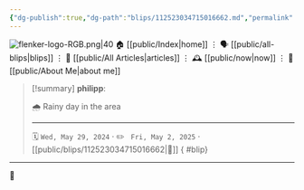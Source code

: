 ```yaml
---
{"dg-publish":true,"dg-path":"blips/112523034715016662.md","permalink":"/blips/112523034715016662/","title":"philipp on mastodon @ 2024-05-29"}
---
```



<div class="transclusion internal-embed is-loaded"><div class="markdown-embed">




![flenker-logo-RGB.png|40](/img/user/attachments/flenker-logo-RGB.png)
🏠 [[public/Index\|home]]  ⋮ 🗣️ [[public/all-blips\|blips]] ⋮  📝 [[public/All Articles\|articles]]  ⋮ 🕰️ [[public/now\|now]] ⋮ 🪪 [[public/About Me\|about me]]


</div></div>


> [!summary] **philipp**:
>
> 🌧️ Rainy day in the area
> - - -
>
> 🗓️ <code>Wed, May 29, 2024</code>  · ✏️ <code> Fri, May 2, 2025</code>  · [[public/blips/112523034715016662\|🔗]]
{ #blip}


- - -

 👾
